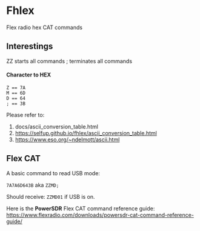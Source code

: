 # Fhlex

Flex radio hex CAT commands

## Interestings

ZZ starts all commands
; terminates all commands

#### Character to HEX

```
Z == 7A
M == 6D
D == 64
; == 3B
```

Please refer to:

1. docs/ascii_conversion_table.html
1. https://selfup.github.io/fhlex/ascii_conversion_table.html
1. https://www.eso.org/~ndelmott/ascii.html

## Flex CAT

A basic command to read USB mode:

`7A7A6D643B` aka `ZZMD;`

Should receive: `ZZMD01` if USB is on.

Here is the **PowerSDR** Flex CAT command reference guide: https://www.flexradio.com/downloads/powersdr-cat-command-reference-guide/
